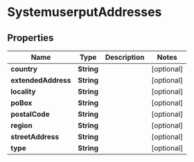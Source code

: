 
# SystemuserputAddresses

## Properties
Name | Type | Description | Notes
------------ | ------------- | ------------- | -------------
**country** | **String** |  |  [optional]
**extendedAddress** | **String** |  |  [optional]
**locality** | **String** |  |  [optional]
**poBox** | **String** |  |  [optional]
**postalCode** | **String** |  |  [optional]
**region** | **String** |  |  [optional]
**streetAddress** | **String** |  |  [optional]
**type** | **String** |  |  [optional]



